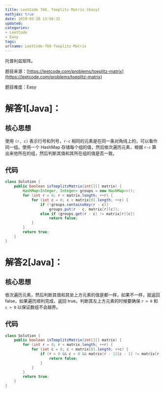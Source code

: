 ```yaml
---
title: LeetCode 766. Toeplitz Matrix [Easy]
mathjax: true
date: 2019-03-28 13:58:32
updated:
categories:
- LeetCode
- Easy
tags:
urlname: LeetCode-766-Toeplitz-Matrix
---
```


托普利兹矩阵。

<!-- more -->

题目来源：[https://leetcode.com/problems/toeplitz-matrix](https://leetcode.com/problems/toeplitz-matrix)

题目难度：Easy



# 解答1[Java]：

## 核心思想

使用 `(r, c)` 表示行号和列号，`r-c` 相同的元素是在同一条对角线上的，可以看作同一组。使用一个 HashMap 存储每个组的值，然后依次遍历元素，根据 `r-c` 算出来他所在的组，然后判断其值和其所在组的值是否一致。

## 代码

```java
class Solution {
    public boolean isToeplitzMatrix(int[][] matrix) {
        HashMap<Integer, Integer> groups = new HashMap<>();
        for (int r = 0; r < matrix.length; ++r) {
            for (int c = 0; c < matrix[0].length; ++c) {
                if (!groups.containsKey(r - c))
                    groups.put(r - c, matrix[r][c]);
                else if (groups.get(r - c) != matrix[r][c])
                    return false;
            }
        }
        return true;
    }
}
```


# 解答2[Java]：

## 核心思想

依次遍历元素，然后判断其值和其坐上方元素的值是都一样，如果不一样，就返回 false，如果遍历顺利完成，返回 true。判断其左上方元素的时候要确保 `r > 0` 和 `c > 0` 以保证数组不会越界。

## 代码

```java
class Solution {
    public boolean isToeplitzMatrix(int[][] matrix) {
        for (int r = 0; r < matrix.length; ++r) {
            for (int c = 0; c < matrix[0].length; ++c) {
                if (r > 0 && c > 0 && matrix[r - 1][c - 1] != matrix[r][c]) {
                    return false;
                }
            }
        }
        return true;
    }
}
```


